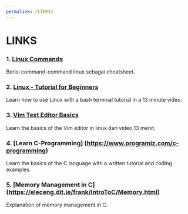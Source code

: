 ```yaml
---
permalink: /LINKS/
---
```

# LINKS
### 1. [Linux Commands](https://www.tutorialspoint.com/unix_commands/index.htm)
Berisi command-command linux sebagai cheatsheet.

### 2. [Linux - Tutorial for Beginners](https://youtu.be/BMGixkvJ-6w)
Learn how to use Linux with a bash terminal tutorial in a 13 minute video.

### 3. [Vim Text Editor Basics](https://youtu.be/bVwgwaDmZp4)
Learn the basics of the Vim editor in linux dari video 13 menit.

### 4. [Learn C-Programming] (https://www.programiz.com/c-programming)
Learn the basics of the C language with a written tutorial and coding examples.

### 5. [Memory Management in C] (https://eleceng.dit.ie/frank/IntroToC/Memory.html)
Explanation of memory management in C.
